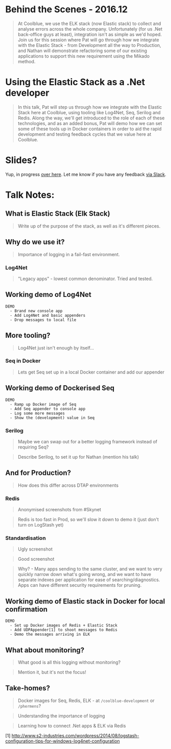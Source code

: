 # Behind the Scenes - 2016.12

> At Coolblue, we use the ELK stack (now Elastic stack) to collect and analyse errors across the whole company. Unfortunately (for us .Net back-office guys at least), integration isn't as simple as we'd hoped. Join us for this session where Pat will go through how we integrate with the Elastic Stack - from Development all the way to Production, and Nathan will demonstrate refactoring some of our existing applications to support this new requirement using the Mikado method.

# Using the Elastic Stack as a .Net developer

> In this talk, Pat will step us through how we integrate with the Elastic Stack here at Coolblue, using tooling like Log4Net, Seq, Serilog and Redis. Along the way, we'll get introduced to the role of each of these technologies, and as an added bonus, Pat will demo how we can set some of these tools up in Docker containers in order to aid the rapid development and testing feedback cycles that we value here at Coolblue.

# Slides?

Yup, in progress [over here](https://docs.google.com/a/coolblue.eu/presentation/d/1LjQmKwLs92IcK-U7FDlWf6f-r-9x0fFT88sf4UcV7KM/edit?usp=sharing). Let me know if you have any feedback [via Slack](https://coolblue.slack.com/messages/@p.hermens/).

# Talk Notes:

## What is Elastic Stack (Elk Stack)
> Write up of the purpose of the stack, as well as it's different pieces.

## Why do we use it?
> Importance of logging in a fail-fast environment.

### Log4Net
> "Legacy apps" - lowest common denominator. Tried and tested.

## Working demo of Log4Net 
    DEMO
      - Brand new console app
      - Add Log4Net and basic appenders
      - Drop messages to local file

## More tooling?
> Log4Net just isn't enough by itself...

### Seq in Docker
> Lets get Seq set up in a local Docker container and add our appender

## Working demo of Dockerised Seq 
    DEMO
      - Ramp up Docker image of Seq
      - Add Seq appender to console app
      - Log some more messages
      - Show the (development) value in Seq

### Serilog
> Maybe we can swap out for a better logging framework instead of requiring Seq?

> Describe Serilog, to set it up for Nathan (mention his talk)

## And for Production?
> How does this differ across DTAP environments

### Redis
> Anonymised screenshots from #Skynet

> Redis is too fast in Prod, so we'll slow it down to demo it  (just don't turn on LogStash yet)

### Standardisation
> Ugly screenshot

> Good screenshot 

> Why? - Many apps sending to the same cluster, and we want to very quickly narrow down what's going wrong, and we want to have separate indexes per application for ease of searching/diagnostics. Apps can have different security requirements for pruning.

## Working demo of Elastic stack in Docker for local confirmation
    DEMO
      - Set up Docker images of Redis + Elastic Stack
      - Add UDPAppender[1] to shoot messages to Redis 
      - Demo the messages arriving in ELK

## What about monitoring?
> What good is all this logging without monitoring?

> Mention it, but it's not the focus!

## Take-homes?
> Docker images for Seq, Redis, ELK - at `/coolblue-development` or `/phermens`?

> Understanding the importance of logging

> Learning how to connect .Net apps & ELK via Redis

[1] http://www.s2-industries.com/wordpress/2014/08/logstash-configuration-tips-for-windows-log4net-configuration